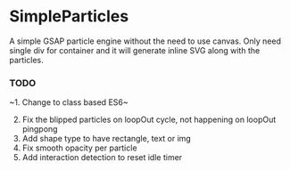# SimpleParticles
A simple GSAP particle engine without the need to use canvas. Only need single div for container and it will generate inline SVG along with the particles.


### TODO
~1. Change to class based ES6~

2. Fix the blipped particles on loopOut cycle, not happening on loopOut pingpong
3. Add shape type to have rectangle, text or img
4. Fix smooth opacity per particle
5. Add interaction detection to reset idle timer
